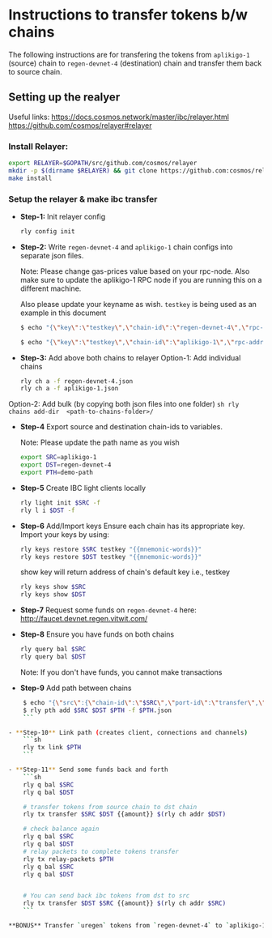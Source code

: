 # Instructions to transfer tokens b/w chains

The following instructions are for transfering the tokens from `aplikigo-1` (source) chain to `regen-devnet-4` (destination) chain and transfer them back to source chain.

## Setting up the realyer

Useful links: https://docs.cosmos.network/master/ibc/relayer.html
https://github.com/cosmos/relayer#relayer

### Install Relayer:
```sh
export RELAYER=$GOPATH/src/github.com/cosmos/relayer
mkdir -p $(dirname $RELAYER) && git clone https://github.com:cosmos/relayer $RELAYER && cd $RELAYER
make install
```

### Setup the relayer & make ibc transfer
- **Step-1:** Init relayer config

    ```sh
    rly config init
    ```

- **Step-2:** Write `regen-devnet-4` and `aplikigo-1` chain configs into separate json files.

    Note: Please change gas-prices value based on your rpc-node. Also make sure to update the aplikigo-1 RPC node if you are running this on a different machine.

    Also please update your keyname as wish. `testkey` is being used as an example in this document

    ```sh
    $ echo "{\"key\":\"testkey\",\"chain-id\":\"regen-devnet-4\",\"rpc-addr\":\"http://18.220.101.192:26657\",\"account-prefix\":\"regen:\",\"gas-adjustment\":1.5,\"gas-prices\":\"0.025uregen\",\"trusting-period\":\"336h\"}" > regen-devnet-4.json

    $ echo "{\"key\":\"testkey\",\"chain-id\":\"aplikigo-1\",\"rpc-addr\":\"http://localhost:26657\",\"account-prefix\":\"regen:\",\"gas-adjustment\":1.5,\"gas-prices\":\"0.025utree\",\"trusting-period\":\"336h\"}" > aplikigo-1.json
    ```
- **Step-3:** Add above both chains to relayer
Option-1: Add individual chains
    ```sh
    rly ch a -f regen-devnet-4.json
    rly ch a -f aplikigo-1.json
    ```
Option-2: Add bulk (by copying both json files into one folder)
    ```sh
    rly chains add-dir  <path-to-chains-folder>/
    ```
- **Step-4** Export source and destination chain-ids to variables.

    Note: Please update the path name as you wish
    ```sh
    export SRC=aplikigo-1
    export DST=regen-devnet-4
    export PTH=demo-path
    ```
- **Step-5** Create IBC light clients locally
    ```sh
    rly light init $SRC -f 
    rly l i $DST -f
    ```
- **Step-6** Add/Import keys
Ensure each chain has its appropriate key. Import your keys by using:
    ```sh
    rly keys restore $SRC testkey "{{mnemonic-words}}"
    rly keys restore $DST testkey "{{mnemonic-words}}"
    ```
    show key will return address of chain's default key i.e., testkey
    ```sh
    rly keys show $SRC
    rly keys show $DST
    ```

- **Step-7** Request some funds on `regen-devnet-4` here: http://faucet.devnet.regen.vitwit.com/

- **Step-8** Ensure you have funds on both chains
    ```sh
    rly query bal $SRC
    rly query bal $DST
    ```

    Note: If you don't have funds, you cannot make transactions

- **Step-9** Add path between chains
```sh
    $ echo "{\"src\":{\"chain-id\":\"$SRC\",\"port-id\":\"transfer\",\"order\":\"unordered\",\"version\":\"ics20-1\"},\"dst\":{\"chain-id\":\"$DST\",\"port-id\":\"transfer\",\"order\":\"unordered\",\"version\":\"ics20-1\"},\"strategy\":{\"type\":\"naive\"}}" > $PTH.json
    $ rly pth add $SRC $DST $PTH -f $PTH.json
    ```

- **Step-10** Link path (creates client, connections and channels)
    ```sh
    rly tx link $PTH
    ```

- **Step-11** Send some funds back and forth
    ```sh
    rly q bal $SRC
    rly q bal $DST

    # transfer tokens from source chain to dst chain
    rly tx transfer $SRC $DST {{amount}} $(rly ch addr $DST)

    # check balance again
    rly q bal $SRC
    rly q bal $DST
    # relay packets to complete tokens transfer
    rly tx relay-packets $PTH
    rly q bal $SRC
    rly q bal $DST


    # You can send back ibc tokens from dst to src
    rly tx transfer $DST $SRC {{amount}} $(rly ch addr $SRC)
    ```

**BONUS** Transfer `uregen` tokens from `regen-devnet-4` to `aplikigo-1`